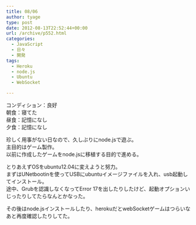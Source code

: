 ```yaml
---
title: 08/06
author: tyage
type: post
date: 2012-08-13T22:52:44+00:00
url: /archive/p552.html
categories:
  - JavaScript
  - 日々
  - 開発
tags:
  - Heroku
  - node.js
  - Ubuntu
  - WebSocket

---
```

<p>コンディション：良好<br />
朝食：寝てた<br />
昼食：記憶になし<br />
夕食：記憶になし</p>
<p>珍しく用事がない日なので、久しぶりにnode.jsで遊ぶ。<br />
主目的はゲーム製作。<br />
以前に作成したゲームをnode.jsに移植する目的で進める。</p>
<p>とりあえずOSをubuntu12.04に変えようと努力。<br />
まずはUNetbootinを使ってUSBにubuntuイメージファイルを入れ、usb起動してインストール。<br />
途中、Grubを認識しなくなってError 17を出したりしたけど、起動オプションいじったりしてたらなんとかなった。</p>
<p>その後はnode.jsインストールしたり、herokuだとwebSocketゲームはつらいなあと再度確認したりしてた。</p>
